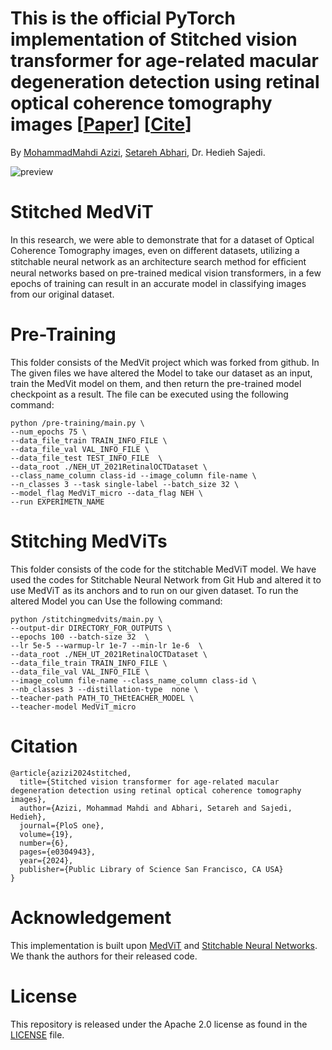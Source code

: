 # This is the official PyTorch implementation of **Stitched vision transformer for age-related macular degeneration detection using retinal optical coherence tomography images** [[Paper](https://journals.plos.org/plosone/article/file?id=10.1371/journal.pone.0304943&type=printable)] [[Cite](#citation)]

By [MohammadMahdi Azizi](https://github.com/mhmdmhdiazizi), [Setareh Abhari](https://github.com/setarehabhari), Dr. Hedieh Sajedi.

![preview](https://github.com/setarehabhari/medical-vision-stitching/assets/61220887/49ed1a90-feee-4c40-bbfd-963c4fd34e5b)


# Stitched MedViT

In this research, we were able to demonstrate that for a dataset of Optical Coherence Tomography images, even on different datasets, utilizing a stitchable neural network as an architecture search method for efﬁcient neural networks based on pre-trained medical vision transformers, in a few epochs of training can result in an accurate model in classifying images from our original dataset.



# Pre-Training
This folder consists of the MedVit project which was forked from github. In The given files we have altered the Model to take our dataset as an input, train the MedVit model on them, and then return the pre-trained model checkpoint as a result. The file can be executed using the following command:

```
python /pre-training/main.py \
--num_epochs 75 \
--data_file_train TRAIN_INFO_FILE \
--data_file_val VAL_INFO_FILE \
--data_file_test TEST_INFO_FILE  \
--data_root ./NEH_UT_2021RetinalOCTDataset \
--class_name_column class-id --image_column file-name \
--n_classes 3 --task single-label --batch_size 32 \
--model_flag MedViT_micro --data_flag NEH \
--run EXPERIMETN_NAME

```

# Stitching MedViTs
This folder consists of the code for the stitchable MedViT model. We have used the codes for Stitchable Neural Network from Git Hub and altered it to use MedViT as its anchors and to run on our given dataset. To run the altered Model you can Use the following command:

```
python /stitchingmedvits/main.py \
--output-dir DIRECTORY_FOR_OUTPUTS \
--epochs 100 --batch-size 32  \
--lr 5e-5 --warmup-lr 1e-7 --min-lr 1e-6  \
--data_root ./NEH_UT_2021RetinalOCTDataset \
--data_file_train TRAIN_INFO_FILE \
--data_file_val VAL_INFO_FILE \
--image_column file-name --class_name_column class-id \
--nb_classes 3 --distillation-type  none \
--teacher-path PATH_TO_THEtEACHER_MODEL \
--teacher-model MedViT_micro 
```

# Citation
```
@article{azizi2024stitched,
  title={Stitched vision transformer for age-related macular degeneration detection using retinal optical coherence tomography images},
  author={Azizi, Mohammad Mahdi and Abhari, Setareh and Sajedi, Hedieh},
  journal={PloS one},
  volume={19},
  number={6},
  pages={e0304943},
  year={2024},
  publisher={Public Library of Science San Francisco, CA USA}
}
```

# Acknowledgement

This implementation is built upon [MedViT](https://github.com/Omid-Nejati/MedViT) and [Stitchable Neural Networks](https://github.com/ziplab/SN-Net/). We thank the authors for their released code.


# License
This repository is released under the Apache 2.0 license as found in the [LICENSE](/LICENSE) file.
